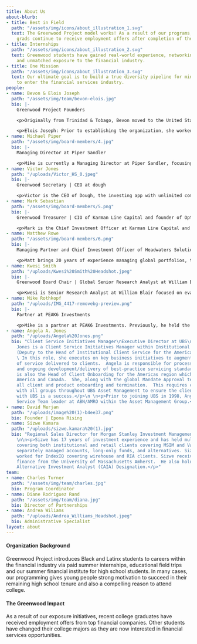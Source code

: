 ```yaml
---
title: About Us
about-blurb:
- title: Best in Field
  path: "/assets/img/icons/about_illustration_1.svg"
  text: The Greenwood Project model works! As a result of our programs, our college
    grads continue to receive employment offers after completion of their internship.
- title: Internships
  path: "/assets/img/icons/about_illustration_2.svg"
  text: Greenwood students have gained real-world experience, networking connections,
    and unmatched exposure to the financial industry.
- title: One Mission
  path: "/assets/img/icons/about_illustration_3.svg"
  text: Our ultimate goal is to build a true diversity pipeline for minority students
    to enter the financial services industry.
people:
- name: Bevon & Elois Joseph
  path: "/assets/img/team/bevon-elois.jpg"
  bio: |-
    Greenwood Project Founders

    <p>Originally from Trinidad & Tobago, Bevon moved to the United States after high school to further his education. He is a graduate of DePaul University. Bevon’scareer has been exclusively in the trading industry, specifically in technology. He's worked at financial institutions such as JPMorgan, Morgan Stanley, UBS, Chicago Trading Company, PEAK6 Investments, and Achievement Asset Management. Bevonalso worked on the trading floors of the NYSE, NYMEX, and AMEX. Mr. Joseph firmly believes that kids can't be what they can't see. There is no lack of talent, only a lack of opportunity. </p>

    <p>Elois Joseph: Prior to establishing the organization, she worked on the trading floor of the Chicago Board Options Exchange (Cboe). As a financial professional, she attained many licenses and worked in the compliance examination division for an industry regulator. Elois grew up on the west side of Chicago, earned an MBA from Northern Illinois University, and a BA in Journalism from Columbia College Chicago. She is proud to be the first in her family to create generational wealth and to have the opportunity to teach this process to others through the Greenwood Project.</p>
- name: Michael Piper
  path: "/assets/img/board-members/4.jpg"
  bio: |-
    Managing Director at Piper Sandler

    <p>Mike is currently a Managing Director at Piper Sandler, focusing primarily on fixed income securities and capital raising. In2017, he joined the board of the Greenwood Project and served as board chair from 2019 -2020. His passion for helping students often takes him back to his alma mater Tulane University, where he helps students understand all the different job opportunities on Wall Street. </p>
- name: Victor Jones
  path: "/uploads/Victor_HS_0.jpeg"
  bio: |-
    Greenwood Secretary | CEO at dough

    <p>Victor is the CEO of Dough, the investing app with unlimited commission-free stock trading, zero account minimums, and iOS and Android apps filled with smart ideas. Jones’s mission is to inspire the world to embrace an understanding of risk, take control of their money, and make more of it. The former director of Trading and Operations at TD Ameritrade, lifelong innovator, and inspiring financial storyteller has spent his entire finance career in service of retail investors. In his previous role, Victor spearheaded trading innovation initiatives in both the United States and Asia. </p>
- name: Mark Sebastian
  path: "/assets/img/board-members/5.png"
  bio: |-
    Greenwood Treasurer | CIO of Karman Line Capital and founder of Option Pit

    <p>Mark is the Chief Investment Officer at Karman Line Capital and Founder of Option Pit. He is a former member of both the ChicagoBoard Options Exchange and the American Stock Exchange. Mark is the resident VIX expert for Mad Money with Jim Cramer. He is a frequent guest on CNBC, Fox Business News, Bloomberg, and First Business News.</p>
- name: Matthew Rowe
  path: "/assets/img/board-members/6.png"
  bio: |-
    Managing Partner and Chief Investment Officer of Headwaters Solutions LP

    <p>Matt brings 20 years of experience managing global portfolios, teams, and risk in multiple strategies and asset classes. Matt earned his BA from Wittenberg. Matt currently serves on the Board of Directors of New York City Outward Bound Schools and is an active supporter of the Navy SEAL Foundation. </p>
- name: Kwesi Smith
  path: "/uploads/Kwesi%20Smith%20Headshot.jpeg"
  bio: |-
    Greenwood Board Chair | Global Senior Research Analyst at William Blair

    <p>Kwesi is Senior Research Analyst at William Blair focused on evaluating consumer investments. He is passionate about giving back to the community and proud to serve as the current Board Chair of the Greenwood Project. He is also on the board of 3Arts and Breakthrough.</p>
- name: Mike Rothkopf
  path: "/uploads/IMG_4417-removebg-preview.png"
  bio: |-
    Partner at PEAK6 Investments

    <p>Mike is a partner at PEAK6 Investments. Previously, he held the titles of Chief Investment Officer (PEAK6 Performance Funds) and chief Risk Officer (PEAK 6 Capital Management). Mike holds an undergraduate degree from the University of Illinois in Finance (1990). </p>
- name: Angela A. Jones
  path: "/uploads/Angela%20Jones.png"
  bio: "Client Service Initiatives Manager\nExecutive Director at UBS\n\n<p>Angela
    Jones is a Client Service Initiatives Manager within Institutional Client Service
    (Deputy to the Head of Institutional Client Service for the Americas region).
    \ In this role, she executes on key business initiatives to augment the quality
    of service delivered to clients.  Angela is responsible for process management
    and ongoing development/delivery of best-practice servicing standards.</p>\n \n<p>Angela
    is also the Head of Client Onboarding for the Americas region which includes Latin
    America and Canada.  She, along with the global Mandate Approval team, oversees
    all client and product onboarding and termination.  This requires close coordination
    with all groups throughout UBS Asset Management to ensure the client’s first experience
    with UBS is a success.</p>\n \n<p>Prior to joining UBS in 1998, Angela was a Client
    Service Team leader at ABN/AMRO within the Asset Management Group.</p>"
- name: David Merjan
  path: "/uploads/image%20(1)-b4ee37.png"
  bio: Founder | Epona Rising
- name: Sizwe Kamara
  path: "/uploads/sizwe.kamara%20(1).jpg"
  bio: "Regional Sales Director for Morgan Stanley Investment Management Solutions
    \n\n<p>Sizwe has 17 years of investment experience and has held multiple positions
    covering both institutional and retail clients covering MSIM and Van Kampen proprietary
    separately managed accounts, long-only funds, and alternatives. Sizwe previously
    worked for IndexIQ covering wirehouse and RIA clients. Sizwe received a B.S. in
    finance from the University of Massachusetts Amherst.  He also holds the Chartered
    Alternative Investment Analyst (CAIA) Designation.</p>"
team:
- name: Charles Turner
  path: "/assets/img/team/charles.jpg"
  bio: Program Coordinator
- name: Diane Rodriguez Rand
  path: "/assets/img/team/diana.jpg"
  bio: Director of Partnerships
- name: Andrea Wiliams
  path: "/uploads/Andrea_Williams_Headshot.jpeg"
  bio: Administrative Specialist
layout: about
---
```


#### Organization Background

Greenwood Project introduces Black and Latinx students to careers within the financial industry via paid summer internships, educational field trips and our summer financial institute for high school students. In many cases, our programming gives young people strong motivation to succeed in their remaining high school tenure and also a compelling reason to attend college.

#### The Greenwood Impact

As a result of our exposure initiatives, recent college graduates have received employment offers from top financial companies. Other students have changed their college majors as they are now interested in financial services opportunities.
